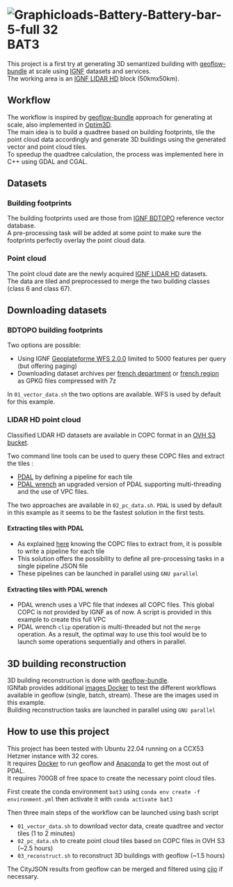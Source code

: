 # ![Graphicloads-Battery-Battery-bar-5-full 32](https://github.com/ignfab/bat3/assets/5435148/e52b75a7-9f7d-4628-8ca4-e2f237c36910) BAT3

This project is a first try at generating 3D semantized building with [geoflow-bundle](https://github.com/geoflow3d/geoflow-bundle) at scale using [IGNF](https://www.ign.fr/) datasets and services.  
The working area is an [IGNF LIDAR HD](https://geoservices.ign.fr/lidarhd) block (50kmx50km).

## Workflow

The workflow is inspired by [geoflow-bundle](https://github.com/geoflow3d/geoflow-bundle) approach for generating at scale, also implemented in [Optim3D](https://github.com/Yarroudh/Optim3D).  
The main idea is to build a quadtree based on building footprints, tile the point cloud data accordingly and generate 3D buildings using the generated vector and point cloud tiles.  
To speedup the quadtree calculation, the process was implemented here in C++ using GDAL and CGAL.

## Datasets

### Building footprints

The building footprints used are those from [IGNF BDTOPO](https://geoservices.ign.fr/bdtopo) reference vector database.  
A pre-processing task will be added at some point to make sure the footprints perfectly overlay the point cloud data.

### Point cloud

The point cloud date are the newly acquired [IGNF LIDAR HD](https://geoservices.ign.fr/lidarhd) datasets.  
The data are tiled and preprocessed to merge the two building classes (class 6 and class 67).

## Downloading datasets

### BDTOPO building footprints

Two options are possible:
* Using IGNF [Geoplateforme WFS 2.0.0](https://data.geopf.fr/wfs/ows?SERVICE=WFS&VERSION=2.0.0&REQUEST=GetCapabilities) limited to 5000 features per query (but offering paging)
* Downloading dataset archives per [french department](https://geoservices.ign.fr/bdtopo#telechargementgpkgdep) or [french region](https://geoservices.ign.fr/bdtopo#telechargementshpreg) as GPKG files compressed with 7z

In `01_vector_data.sh` the two options are available. WFS is used by default for this example.

### LIDAR HD point cloud

Classified LIDAR HD datasets are available in COPC format in an [OVH S3 bucket](https://storage.sbg.cloud.ovh.net/v1/AUTH_63234f509d6048bca3c9fd7928720ca1/ppk-lidar/).

Two command line tools can be used to query these COPC files and extract the tiles :
* [PDAL](https://github.com/PDAL/PDAL) by defining a pipeline for each tile
* [PDAL wrench](https://github.com/PDAL/wrench) an upgraded version of PDAL supporting multi-threading and the use of VPC files.

The two approaches are available in `02_pc_data.sh`. `PDAL` is used by default in this example as it seems to be the fastest solution in the first tests.

#### Extracting tiles with PDAL

* As explained [here](https://gist.github.com/esgn/4bbf298ad76f4d72e9f3c133cbc96cf1) knowing the COPC files to extract from, it is possible to write a pipeline for each tile
* This solution offers the possibility to define all pre-processing tasks in a single pipeline JSON file
* These pipelines can be launched in parallel using `GNU parallel`

#### Extracting tiles with PDAL wrench

* PDAL wrench uses a VPC file that indexes all COPC files. This global COPC is not provided by IGNF as of now. A script is provided in this example to create this full VPC
* PDAL wrench `clip` operation is multi-threaded but not the `merge` operation. As a result, the optimal way to use this tool would be to launch some operations sequentially and others in parallel. 

## 3D building reconstruction

3D building reconstruction is done with [geoflow-bundle](https://github.com/geoflow3d/geoflow-bundle).  
IGNfab provides additional [images Docker](https://hub.docker.com/u/ignfab) to test the different workflows available in geoflow (single, batch, stream). These are the images used in this example.  
Building reconstruction tasks are launched in parallel using `GNU parallel` 

## How to use this project

This project has been tested with Ubuntu 22.04 running on a CCX53 Hetzner instance with 32 cores.  
It requires [Docker](https://docs.docker.com/engine/install/ubuntu/) to run geoflow and [Anaconda](https://docs.conda.io/projects/conda/en/latest/user-guide/install/linux.html) to get the most out of PDAL.  
It requires 700GB of free space to create the necessary point cloud tiles.

First create the conda environment `bat3` using `conda env create -f environment.yml` then activate it with `conda activate bat3`

Then three main steps of the workflow can be launched using bash script

* `01_vector_data.sh` to download vector data, create quadtree and vector tiles (1 to 2 minutes)
* `02_pc_data.sh` to create point cloud tiles based on COPC files in OVH S3 (~2.5 hours)
* `03_reconstruct.sh` to reconstruct 3D buildings with geoflow (~1.5 hours)

The CityJSON results from geoflow can be merged and filtered using [cjio](https://github.com/cityjson/cjio) if necessary.
